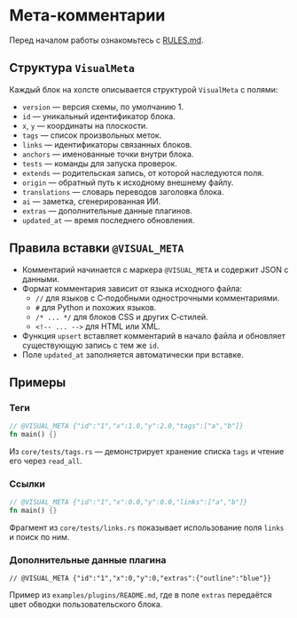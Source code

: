 # Мета-комментарии

Перед началом работы ознакомьтесь с [RULES.md](../RULES.md).

## Структура `VisualMeta`

Каждый блок на холсте описывается структурой `VisualMeta` с полями:

- `version` — версия схемы, по умолчанию 1.
- `id` — уникальный идентификатор блока.
- `x`, `y` — координаты на плоскости.
- `tags` — список произвольных меток.
- `links` — идентификаторы связанных блоков.
- `anchors` — именованные точки внутри блока.
- `tests` — команды для запуска проверок.
- `extends` — родительская запись, от которой наследуются поля.
- `origin` — обратный путь к исходному внешнему файлу.
- `translations` — словарь переводов заголовка блока.
- `ai` — заметка, сгенерированная ИИ.
- `extras` — дополнительные данные плагинов.
- `updated_at` — время последнего обновления.

## Правила вставки `@VISUAL_META`

- Комментарий начинается с маркера `@VISUAL_META` и содержит JSON с данными.
- Формат комментария зависит от языка исходного файла:
  - `//` для языков с C‑подобными однострочными комментариями.
  - `#` для Python и похожих языков.
  - `/* ... */` для блоков CSS и других C‑стилей.
  - `<!-- ... -->` для HTML или XML.
- Функция `upsert` вставляет комментарий в начало файла и обновляет существующую запись с тем же `id`.
- Поле `updated_at` заполняется автоматически при вставке.

## Примеры

### Теги

```rust
// @VISUAL_META {"id":"1","x":1.0,"y":2.0,"tags":["a","b"]}
fn main() {}
```
Из `core/tests/tags.rs` — демонстрирует хранение списка `tags` и чтение его через `read_all`.

### Ссылки

```rust
// @VISUAL_META {"id":"1","x":0.0,"y":0.0,"links":["a","b"]}
fn main() {}
```
Фрагмент из `core/tests/links.rs` показывает использование поля `links` и поиск по ним.

### Дополнительные данные плагина

```text
// @VISUAL_META {"id":"1","x":0,"y":0,"extras":{"outline":"blue"}}
```
Пример из `examples/plugins/README.md`, где в поле `extras` передаётся цвет обводки пользовательского блока.
